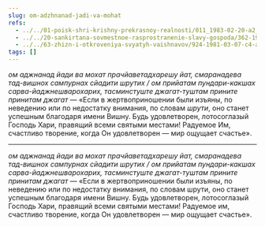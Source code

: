 ```yaml
---
slug: om-adzhnanad-jadi-va-mohat
refs:
  - ../../01-poisk-shri-krishny-prekrasnoy-realnosti/011_1983-02-20-a2_sridharmj_nichto_menshee_chem_koncepcija_krishny_ne_udovletvorit_nas.md
  - ../../20-sankirtana-sovmestnoe-rasprostranenie-slavy-gospoda/362-1981-03-12-a3-propoved-bhakti-vysshaya-forma-blagotvoritelnosti.md
  - ../../63-zhizn-i-otkroveniya-svyatyh-vaishnavov/924-1981-03-07-c4-ambarish-maharadzh-i-durvasa-muni.md
tags: []
---
```


*ом аджнанад йади ва мохат прачйаветадхарешу йат, смаранадева тад-вишнох сампурнах сйадити шрутих / ом прийатам пундари-какшах сарва-йаджнешварохарих, тасминстуште джагат-туштам прините принитам джагат* — «Если в жертвоприношении были изъяны, по неведению или по недостатку внимания, по словам *шрути*, оно станет успешным благодаря имени Вишну. Будь удовлетворен, лотосоглазый Господь Хари, правящий всеми святыми местами! Радуемое Им, счастливо творение, когда Он удовлетворен — мир ощущает счастье».

---

*ом аджнанад йади ва мохат прачйаветадхарешу йат, смаранадева тад-вишнох сампурнах сйадити шрутих / ом прийатам пундари-какшах сарва-йаджнешварохарих, тасминстуште джагат-туштам прините принитам джагат* — «Если в жертвоприношении были изъяны, по неведению или по недостатку внимания, по словам шрути, оно станет успешным благодаря имени Вишну. Будь удовлетворен, лотосоглазый Господь Хари, правящий всеми святыми местами! Радуемое им, счастливо творение, когда Он удовлетворен — мир ощущает счастье».
